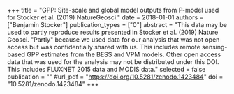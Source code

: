 +++
title = "GPP: Site-scale and global model outputs from P-model used for Stocker et al. (2019) NatureGeosci."
date = 2018-01-01
authors = ["Benjamin Stocker"]
publication_types = ["0"]
abstract = "This data may be used to partly reproduce results presented in Stocker et al. (2019) Nature Geosci. \"Partly\" because we used data for our analysis that was not open access but was confidentially shared with us. This includes remote sensing-based GPP estimates from the BESS and VPM models. Other open access data that was used for the analysis may not be distributed under this DOI. This includes FLUXNET 2015 data and MODIS data."
selected = false
publication = ""
#url_pdf = "https://doi.org/10.5281/zenodo.1423484"
doi = "10.5281/zenodo.1423484"
+++

